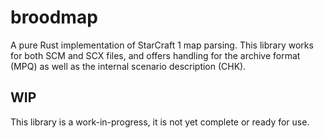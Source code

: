 # broodmap

A pure Rust implementation of StarCraft 1 map parsing. This library works for both SCM and SCX
files, and offers handling for the archive format (MPQ) as well as the internal scenario description
(CHK).

## WIP

This library is a work-in-progress, it is not yet complete or ready for use.

